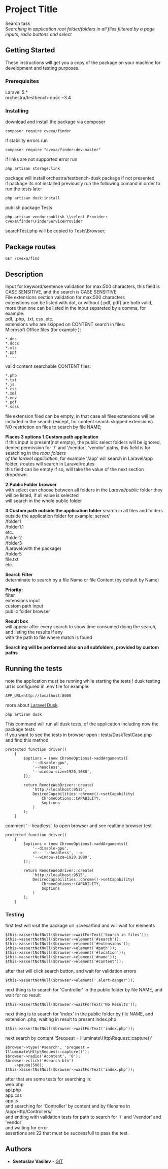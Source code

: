 # Project Title

Search task<br/>
<i>Searching in application root folder/folders in all files filtered by a page inputs, radio buttons and select</i>

## Getting Started

These instructions will get you a copy of the package on your machine for development and testing purposes.


### Prerequisites

Laravel 5.*<br/>
orchestra/testbench-dusk ~3.4<br/>


### Installing

download and install the package via composer

```
composer require cvexa/finder
```
if stability errors run

```
composer require "cvexa/finder:dev-master"
```
if links are not supported error run
```
php artisan storage:link
```
package will install orchestra/testbench-dusk package if not presented<br/>
if package its not installed previously run the following comand in order to run the tests later<br>

```
php artisan dusk:install
```

publish package Tests

```
php artisan vendor:publish \\select Provider: cvexa\finder\FinderServiceProvider
```

searchTest.php will be copied to Tests\Browser;

## Package routes

```
GET /cvexa/find
```

## Description

Input for keyword/sentence validation for max:500 characters, this field is CASE SENSITIVE, and the search is CASE SENSITIVE<br/>
File extensions section validation for max:500 characters<br/>
extenstions can be listed with dot, or without (.pdf, pdf) are both valid,<br/>
more than one can be listed in the input separeted by a comma, for example:<br/>
pdf, .php, .txt, css ,etc.<br/>
extensions who are skipped on CONTENT search in files:<br/>
Microsoft Office files (for example ):
```
*.doc
*.docx
*.xls
*.ppt
*....
```

valid content searchable CONTENT files:
```
*.php
*.txt
*.js
*.css
*.xml
*.env
*.pdf
*.scss
```


file extension filed can be empty, in that case all files extensions will be included in the search (except, for content search skipped extensions)<br/>
NO restriction on files to search by file NAME;<br/>

<b>Places 3 options</b>
<b>1.Custom path application</b><br/>
if this input is present(not empty), the public select folders will be ignored,<br/>
denied permission for '/' and '/vendor', 'vendor' paths, this field is for searching in the <i>root/ folders<br/> of the laravel application</i>, for example '/app' will search in Laravel/app folder, /routes will search in Laravel/routes<br/>
this field can be empty if so, will take the value of the next section dropdown.<br/>

<b>2.Public Folder browser</b><br/>
with select can choose between all folders in the <i>Laravel/public</i> folder they will be listed, if all value is selected<br/> will search in the whole public folder<br/>

<b>3.Custom path outside the application folder</b>
search in all files and folders outside the application folder for example:
server/<br/>
    /folder1<br/>
        /folder1.1<br/>
         etc..<br/>
    /folder2<br/>
    /folder3<br/>
    /Laravel(with the package)<br/>
    /folder5<br/>
    file.txt<br/>
    etc..<br/>

<b>Search Filter</b><br/>
determinate to search by a file Name or file Content (by default by Name)<br/>

<b>Priority:</b><br/>
filter<br/>
extensions input<br/>
custom path input<br/>
public folder browser<br/>

<b>Result box</b><br/>
will appear after every search to show time consumed doing the search, and listing the results if any<br/>
with the path to file where match is found<br/>

<b>Searching will be performed also on all subfolders, provided by custom paths</b>
## Running the tests

note the application must be running while starting the tests !
dusk testing url is configured in .env file for example:
```
APP_URL=http://localhost:8000
```
more about [Laravel Dusk](https://laravel.com/docs/5.8/dusk)

```
php artisan dusk
```
This command will run all dusk tests, of the application including now the package tests<br>
if you want to see the tests in browser open : tests/DuskTestCase.php<br/>
and find this method

```
protected function driver()
    {
        $options = (new ChromeOptions)->addArguments([
            '--disable-gpu',
            '--headless',
            '--window-size=1920,1080',
        ]);

        return RemoteWebDriver::create(
            'http://localhost:9515',
            DesiredCapabilities::chrome()->setCapability(
                ChromeOptions::CAPABILITY,
                $options
            )
        );
    }
```

comment '--headless', to open browser and see realtime browser test
```
protected function driver()
    {
        $options = (new ChromeOptions)->addArguments([
            '--disable-gpu',
            <!-- '--headless', -->
            '--window-size=1920,1080',
        ]);

        return RemoteWebDriver::create(
            'http://localhost:9515',
            DesiredCapabilities::chrome()->setCapability(
                ChromeOptions::CAPABILITY,
                $options
            )
        );
    }
```
### Testing

first test will visit the package url :/cvexa/find
and will wait for elements

```
$this->assertNotNull($browser->waitForText('Search in files'));
$this->assertNotNull($browser->element('#search'));
$this->assertNotNull($browser->element('#extensions'));
$this->assertNotNull($browser->element('#path'));
$this->assertNotNull($browser->element('#location'));
$this->assertNotNull($browser->element('#name'));
$this->assertNotNull($browser->element('#content'));
```

after that will click search button, and wait for validation errors

```
$this->assertNotNull($browser->element('.alert-danger'));
```
next thing is to search for 'Controller' in the public folder by file NAME, and wait for no result
```
$this->assertNotNull($browser->waitForText('No Results'));
```
next thing is to search for 'index' in the public folder by file NAME, and extension .php, waiting in result to present index.php
```
$this->assertNotNull($browser->waitForText('index.php'));
```
next search by content '$request = Illuminate\Http\Request::capture()'
```
$browser->type('#search', '$request = Illuminate\Http\Request::capture()');
$browser->radio('#content', '0');
$browser->click('#search-btn')
    ->pause(500);
$this->assertNotNull($browser->waitForText('index.php'));
```
after that are some tests for searching in:<br/>
web.php<br/>
api.php<br/>
app.css<br/>
app.js<br/>
and searching for 'Controller' by content and by filename in<br/>
/app/Http/Controllers/<br/>
and ending with validation tests for path to search for '/' and '/vendor' and 'vendor'<br/>
and waiting for error<br/>
assertions are 22 that must be successfull to pass the test.<br/>

## Authors

* **Svetoslav Vasilev** - [GIT](https://github.com/cvexa)
